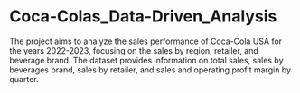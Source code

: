 # Coca-Colas_Data-Driven_Analysis
The project aims to analyze the sales performance of Coca-Cola USA for the years 2022-2023, focusing on the sales by region, retailer, and beverage brand. The dataset provides information on total sales, sales by beverages brand, sales by retailer, and sales and operating profit margin by quarter.

